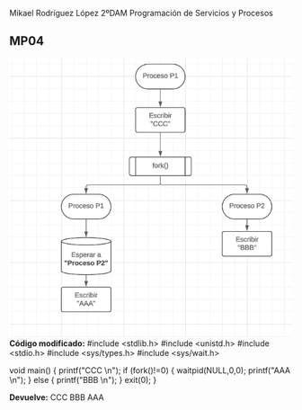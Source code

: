 Mikael Rodríguez López
2ºDAM
Programación de Servicios y Procesos
## MP04
![Esquema](https://raw.githubusercontent.com/AlphaCreativeSoftware/PSP-AlphaCreative/10014467b3b6ce1405815393deb6a4816d26649e/1_TRIM/M0/MP4.png)
**Código modificado:**
#include <stdlib.h>
#include <unistd.h>
#include <stdio.h>
#include <sys/types.h>
#include <sys/wait.h>

void main()
{
 printf("CCC \n");
 if (fork()!=0)
 {
    waitpid(NULL,0,0);
    printf("AAA \n");
 }
 else
 {
    printf("BBB \n");
 }
 exit(0);
}

**Devuelve:**
CCC
BBB
AAA

